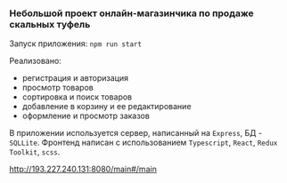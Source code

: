 ### Небольшой проект онлайн-магазинчика по продаже скальных туфель

Запуск приложения: `npm run start`

Реализовано:

- регистрация и авторизация
- просмотр товаров
- сортировка и поиск товаров
- добавление в корзину и ее редактирование
- оформление и просмотр заказов

В приложении используется сервер, написанный на `Express`, БД - `SQLLite`.
Фронтенд написан с использованием `Typescript`, `React`, `Redux Toolkit`, `scss`.

http://193.227.240.131:8080/main#/main
